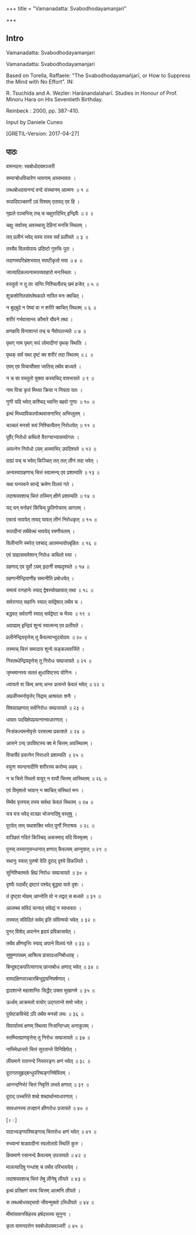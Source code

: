 +++
title = "Vamanadatta: Svabodhodayamanjari"

+++
## Intro

Vamanadatta: Svabodhodayamanjari  

Vamanadatta: Svabodhodayamanjari  

Based on Torella, Raffaele: "The Svabodhodayamañjarī, or How to Suppress the Mind with No Effort". IN:
  
R. Tsuchida and A. Wezler: Harānandalaharī. Studies in Honour of Prof. Minoru Hara on His Seventieth Birthday.
  
Reinbeck : 2000, pp. 387-410.  

Input by Daniele Cuneo
  
[GRETIL-Version: 2017-04-27]  

## पाठः

वामनदत्त: स्वबोधोदयमञ्जरी  

सम्यग्बोधविचारेण भावनाम् अस्वभावतः ।
  
लब्धबोधदयानन्दं वन्दे संस्थानम् आत्मनः ॥ १ ॥  

रूपादिपञ्चवर्गो ऽयं विश्वम् एतावद् एव हि ।
  
गृह्यते पञ्चभिस् तच् च चक्षुरादिभिर् इन्द्रियैः ॥ २ ॥  

चक्षुः सर्वास्व् अवस्थासु देहिनां मनसि स्थितम् ।
  
तत् प्रलीनं भवेद् यस्य तस्य सर्वं प्रलीयते ॥ ३ ॥  

तस्यैव विलयोपायः प्रदिष्टो गुरुभिः पुरा ।
  
तदागमपरिभ्रंशभयात् स्पष्टीकृतो मया ॥ ४ ॥  

जात्यादिकल्पनारूपव्यवहारो मनःस्थितः ।
  
वस्तुतो न तु ताः सन्ति निश्चित्यैतच् छमं व्रजेत् ॥ ५ ॥  

शुक्रशोनितसंश्लेषकाले नास्ति मनः क्वचित् ।
  
न बुद्बुदे न पेष्यां वा न शरीरे क्वचित् स्थितम् ॥ ६ ॥  

शरीरं गर्भवासान्तः कौमारे यौवने तथा ।
  
क्षणक्षयि विनाशान्तं तच् च नैवोपलभ्यते ॥ ७ ॥  

पृथग् नाम पृथग् रूपं लोमादीनां पृथक् स्थितिः ।
  
पृथक् सर्वं यथा दृष्टं क्व शरीरं तदा स्थितम् ॥ ८ ॥  

एवम् एव विचार्योक्ता जातिस् तथैव बाध्यते ।
  
न च सा वस्तुतो युक्ता कस्यचिद् वावभासते ॥ ९ ॥  

नाम पित्रा कृतं मिथ्या क्रिया न नियता यतः ।
  
गुणी यदि भवेत् कश्चिद् भवन्ति बहवो गुणाः ॥ १० ॥  

इत्थं मिथ्याविकल्पोत्थवासनाभिर् अभिप्लुतम् ।
  
चञ्चलं मनसो रूपं निश्चित्यैतन् निरोधयेत् ॥ ११ ॥  

पूर्वैर् निरोधो कथितो वैराग्याभ्यासय्पोगतः ।
  
अयत्नेन निरोधो ऽयम् अस्माभिर् उपदिश्यते ॥ १२ ॥  

ग्राह्यं यच् च भवेत् किञ्चित् तत् तल् लीनं तदा भवेत् ।
  
अन्यस्याग्रहणाच् चित्तं स्वात्मन्य् एव प्रशाम्यति ॥ १३ ॥  

यथा घनस्वने सान्द्रे क्रमेण विलयं गते ।
  
तदाश्रयवशाच् चित्तं तस्मिन् क्षीणे प्रशाम्यति ॥ १४ ॥  

यद् यन् मनोहरं किंचिच् छ्रुतिगोचरम् आगतम् ।
  
एकाग्रं भावयेत् तावद् यावल् लीनं निरोधकृत् ॥ १५ ॥  

रूपादीनां तथैवेत्थं भावयेद् रमणीयताम् ।
  
विलीनानि स्मरेत् पश्चाद् आतमभावोपबृंहितः ॥ १६ ॥  

एवं ग्राह्यसमावेशान् निरोधः कथितो मया ।
  
ग्रहणाद् एव पूर्वो ऽयम् इदानीं सम्प्रदृश्यते ॥ १७ ॥  

ग्रहणानीन्द्रियाणीह समानीति प्रबोधयेत् ।
  
समत्वं रागहानेः स्याद् द्वेषस्योपक्षयात् तथा ॥ १८ ॥  

सर्वरागात् सहानिः स्यात् सर्वद्वेषात् तथैव च ।
  
बद्धवत् सर्वरागी स्यात् सर्वद्वेष्टा च भैरवः ॥ १९ ॥  

अग्राह्यम् इन्द्रियं शून्यं स्वात्मन्य् एव प्रलीयते ।
  
प्रलीनेन्द्रियवृत्तेस् तु कैवल्याभ्युदयोदयः ॥ २० ॥  

तस्माच् चित्तं समादाय शून्ये सङ्कल्पवर्जिते ।
  
निस्तब्धेन्द्रियवृत्तेस् तु निरोधः सम्प्रजायते ॥ २१ ॥  

जृम्भमानस्य सततं क्षुधाविष्टस्य योगिनः ।
  
ध्यायतो वा किम् अप्य् अन्तः प्रत्यन्ते केवलं भवेत् ॥ २२ ॥  

अप्रलीनमनोवृत्तेर् निद्राम् आश्रयतः शनैः ।
  
विषयाग्रहणात् सर्वनिरोधः सम्प्रजायते ॥ २३ ॥  

धावतः पदविक्षेपप्रयत्नानवधारणात् ।
  
निःसंकल्पमनोवृत्तेः परमात्मा प्रकाशते ॥ २४ ॥  

आसने ऽप्य् उपविष्टस्य क्व मे चित्तम् अवस्थितम् ।
  
विचार्यैवं प्रयत्नेन निराधारे प्रशाम्यति ॥ २५ ॥  

वयुना स्पन्दनादीनि शरीरस्य करोम्य् अहम् ।
  
न च चित्ते स्थितो वायुर् न वायौ चित्तम् आस्थितम् ॥ २६ ॥  

एवं विमृशतो भावान् न क्वचित् संस्थितं मनः ।
  
मिथैव वृत्तयस् तस्य सर्वथा केवलं स्थितम् ॥ २७ ॥  

यत्र यत्र भवेद् वाञ्छा भोजनादिषु वस्तुषु ।
  
पूरयेत् ताम् यथाशक्ति भवेत् पूर्णो निराश्रयः ॥ २८ ॥  

वाञ्छितं गदितं किञ्चिद् अकस्माद् यदि विस्मृतम् ।
  
पुनस् तस्यानुसन्धानात् क्षणात् कैवल्यम् आप्नुयात् ॥ २९ ॥  

स्थानुः स्यात् पुरुषो वेति दूराद् दृश्ये विकल्पिते ।
  
सुनिश्चितमतेः क्षिप्रं निरोधः सम्प्रजायते ॥ ३० ॥  

दृश्यैः पदार्थैर् द्रष्टारं पश्येद् बुद्ध्या यतो दृशः ।
  
तं दृष्ट्वा मोक्षम् आप्नोति यो न तद्वत् स बध्यते ॥ ३१ ॥  

आलम्ब्य संविदं यत्नात् संवेद्यं न स्वभावतः ।
  
तस्मात् संविदितं सर्वम् इति संविन्मयो भवेत् ॥ ३२ ॥  

पुनर् विशेद् अपानेन हृदयं प्रविकासयेत् ।
  
तथैव क्षीणवृत्तिः स्याद् अपाने विलयं गते ॥ ३३ ॥  

सुषुम्णापथम् आश्रित्य प्रासादध्वनिबोधतह् ।
  
बिन्दुषट्कपरित्यागाच् छान्तबोधः क्षणाद् भवेत् ॥ ३४ ॥  

वामदक्षिणसञ्चारबिन्दुद्वयनिघर्षणात् ।
  
द्वादशान्ते महाशान्तिः सिद्धैर् उक्ता मुखागमे ॥ ३५ ॥  

ऊर्ध्वम् आक्रमतो वायोर् उद्गतान्ते शमो भवेत् ।
  
पुर्यष्टकविभेदे ऽपि तथैव मनसो लयः ॥ ३६ ॥  

विवार्यास्यं क्षणम् स्थित्वा निःसन्दिग्धम् अनाकुलम् ।
  
स्तम्भितप्राणवृत्तेस् तु निरोधः सम्प्रजायते ॥ ३७ ॥  

नाभिमेध्रान्तरे चित्तं सुरतान्ते विनिक्षिपेत् ।
  
लीयमाने रतानन्दे निस्तरङ्गः क्षणं भवेत् ॥ ३८ ॥  

दूरागतसुहृद्बन्धुपरिष्वङ्गनिषेवितम् ।
  
आनन्दनिर्भरं चित्तं निवृत्तिं लभते क्षणात् ॥ ३९ ॥  

दूराद् उच्चरिते शब्दे शब्दार्थानवधारणात् ।
  
सावधानस्य तज्ज्ञानं क्षीणरोधः प्रजायते ॥ ४० ॥  

[॥।]
  
पादाभ्यङ्गपरिष्वङ्गाच् चित्तरोधः क्षणं भवेत् ॥ ४१ ॥  

रुच्यानां षाडवादीनां स्वलोलाग्रे स्थितिं कुरु ।
  
क्षियमाणे रसानन्दे कैवल्यम् उपजायते ॥ ४२ ॥  

मालत्यादिषु गन्धांश् च तथैव परिभावयेत् ।
  
तदाश्रयवशाच् चित्तं तेषु लीनेषु लीयते ॥ ४३ ॥  

इत्थं प्रतिक्षणं यस्य चित्तम् आत्मनि लीयते ।
  
स लब्धबोधसद्भावो जीवन्मुक्तो ऽभिधीयते ॥ ४४ ॥  

मीमांसावनसिंहस्य हर्षदत्तस्य सूनुना ।
  
कृता वामनदत्तेन स्वबोधोदयमञ्जरी ॥ ४५ ॥  
  
